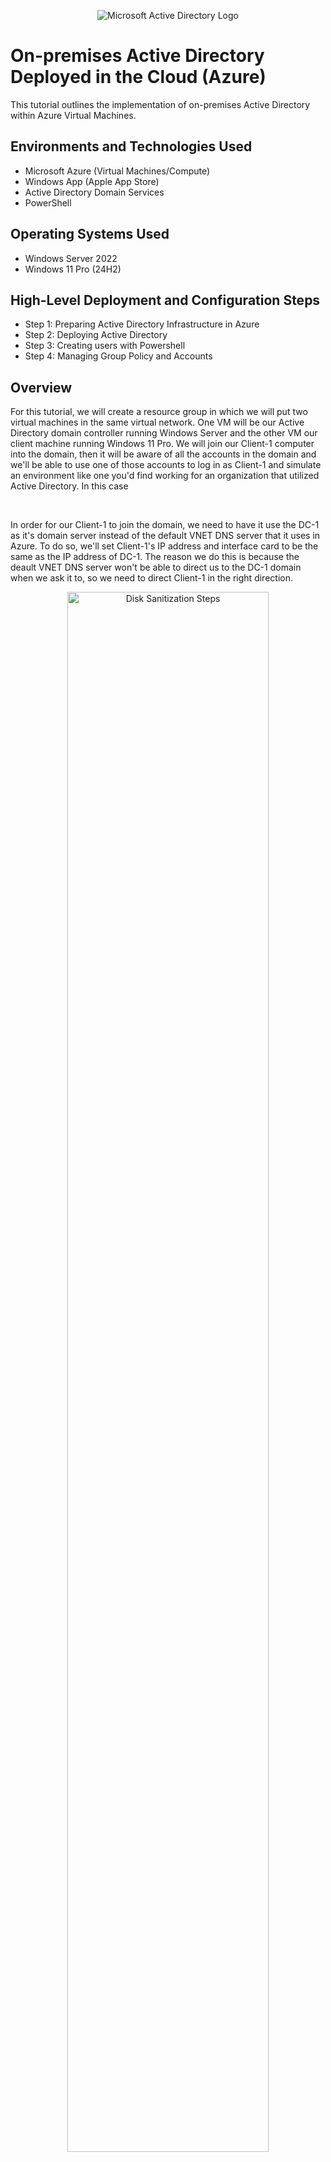 <p align="center">
<img src="https://i.imgur.com/pU5A58S.png" alt="Microsoft Active Directory Logo"/>
</p>

<h1>On-premises Active Directory Deployed in the Cloud (Azure)</h1>
This tutorial outlines the implementation of on-premises Active Directory within Azure Virtual Machines.<br />


<h2>Environments and Technologies Used</h2>

- Microsoft Azure (Virtual Machines/Compute)
- Windows App (Apple App Store)
- Active Directory Domain Services
- PowerShell

<h2>Operating Systems Used </h2>

- Windows Server 2022
- Windows 11 Pro (24H2)

<h2>High-Level Deployment and Configuration Steps</h2>

- Step 1: Preparing Active Directory Infrastructure in Azure
- Step 2: Deploying Active Directory
- Step 3: Creating users with Powershell
- Step 4: Managing Group Policy and Accounts

<h2>Overview</h2>
<p>For this tutorial, we will create a resource group in which we will put two virtual machines in the same virtual network. One VM will be our Active Directory domain controller running Windows Server and the other VM our client machine running Windows 11 Pro. We will join our Client-1 computer into the domain, then it will be aware of all the accounts in the domain and we'll be able to use one of those accounts to log in as Client-1 and simulate an environment like one you'd find working for an organization that utilized Active Directory.
In this case
</p>
<br/>
<p>In order for our Client-1 to join the domain, we need to have it use the DC-1 as it's domain server instead of the default VNET DNS server that it uses in Azure. To do so, we'll set Client-1's IP address and interface card to be the same as the IP address of DC-1. The reason we do this is because the deault VNET DNS server won't be able to direct us to the DC-1 domain when we ask it to, so we need to direct Client-1 in the right direction. </p>
<p align="center">
  <img src="https://i.imgur.com/d22FHIm.png" height="80%" width="80%" alt="Disk Sanitization Steps"/>
</p>
<br />
<h2>Preparing Active Directory Infrastructure in Azure</h2>
<p>First, we will go into Microsot Azure and create a resource group called "Active-Directory-Lab". Then create a virtual network called "Active-Directory-VNet" making sure that it's under the Active-Directory-Lab resource group and in the same region.With our resource group and virtual network deployed, we can now move on to create our two virtual machines.</p>
<br />
<p>We'll first create our DC-1 virtual machine and call it "dc-1", making sure it's under the Active-Directory-Lab resource group and under the same region. For it's image choose "Windows Server 2022" and that you create a username and password you can easily remember. Make sure to click both licensing boxes at the bottom. Hit next, and under the Networking tab make sure that we pick the Active-Directory-VNet, then finish creating the virtual machine, once it's created it should look like this:</p>
<p align="center"><img alt="Screenshot 2025-06-24 at 11 30 05 AM" src="https://github.com/user-attachments/assets/2c8d6241-d114-4920-b034-8ebf8e8fb90f" height="80%" width="80%"/>
</p>
<br />
<p>For the client virtual machine we will go through the same process by choosing the same resource group and virtual network. Make sure the VM is called "client-1" and that the image you choose is "Windows 11 Pro" and create a username and password you can remember. Once it's created it should look like this:</p>
<p align="center"><img alt="Screenshot 2025-06-24 at 11 31 34 AM" src="https://github.com/user-attachments/assets/51cb947a-9f6f-458f-b1e8-e71ad2da2974" height="80%" width="80%"/>
</p>
<br />
<p>After the virtual machiens are created, we are going to set DC-1's NIC private IP address to be static. The reason we do is becuse we don't want DC-1's address to change while it's being used as a DNS server for client-1. To do this, go to dc-1 and on the left, under "Networking", click "Network settings". There, click on the green interface icon:
</p>
<p align="center"><img alt="Screenshot 2025-06-24 at 11 42 33 AM" src="https://github.com/user-attachments/assets/7119b4c0-3131-4ab4-9312-18661d7c8afc" height="80%" width="80%"/>
</p>
<br />
<p>This opens the IP configurations where we can click on "ipconfig1" at the bottom, which opens a new window on the right of the page where we can see "Private IP address settings" and change Allocation from "Dyanmic" to "Static."</p>
<p align="center">
  <img alt="Screenshot 2025-06-24 at 11 45 27 AM" src="https://github.com/user-attachments/assets/f89958fb-1658-48db-a623-fec0faf17e9e" height="80%" width="80%" />
</p>
<br />
<p>Next, we're going to log in to dc-1 and disable firewall configurations. In a real world scenario this is not recommended, but for the sake of this tutorial we need to do this. Go into the dc-1 in Azure and get dc-1's public IP address and connect to it via either Remote Desktop (Windows) or Microsoft Remote Desktop (Mac).</p>
<br />
<p>Once in dc-1, if you configured dc-1 exactly as this tutorial recommended, your main page should've opened Server Manager like this:</p>
<p align="center"><img alt="Screenshot 2025-06-25 at 11 03 15 AM" src="https://github.com/user-attachments/assets/e576dfa4-1a9c-45a3-a49c-97171f57ea70" height="80%" width="80%"/>
</p>
<br />
<p>Now, right-click the start menu (Windows icon) in the bottom left and select "Run", a small window should open up. Type "wf.msc" to open Windows Defender Firewall with Advanced Security.</p>
<p align="center"><img alt="Screenshot 2025-06-25 at 11 06 16 AM" src="https://github.com/user-attachments/assets/86d8544f-07db-472d-8867-c22c9dbf9d6d" height="80%" width="80%" />
</p>
<br />
<p>Inside Windows Firewall, click "Windows Defender Firewall Properties", which opens a new page where you need to change the Firewall state from "on" to "off". Do the same for the Private profile and the Public profile as well, then click "OK".</p>
<p align="center"><img alt="Screenshot 2025-06-25 at 11 11 26 AM" src="https://github.com/user-attachments/assets/8944327c-2769-4851-8c66-a8a1d17462eb" height="80%" width="80%"/>
</p>
<br />
<p>Now that Firewall settings on dc-1 are disabled, we are going to change the DNS settings on client-1 to point to dc-1's private IP address. To do this, go to dc-1 on Azure and find it's private IP address under the Networking details, and copy that address.</p>
<p align="center"><img alt="Screenshot 2025-06-25 at 11 13 33 AM" src="https://github.com/user-attachments/assets/d644da37-e52e-40c4-a99e-315dcc202f0c" height="80%" width="80%"/>
</p>
<br />
<p>Then, travel to client-1 within Azure and into "Network settings" and click on the green interface icon, and right below "IP configurations on the left, click "DNS servers" and it should look like this:</p>
<p align="center"><img alt="Screenshot 2025-06-25 at 11 18 44 AM" src="https://github.com/user-attachments/assets/84882f3a-5186-416f-9bf5-382655588443" height="80%" width="80%"/>
</p>
<p>Right now, the DNS server preference is set to "Inheret from virtual network", but we are going to choose "custom" and paste dc-1's private IP address and click "Save" at the top. Now, client-1's DNS server points to dc-1's domain.</p>
<p align="center"><img alt="Screenshot 2025-06-25 at 11 23 47 AM" src="https://github.com/user-attachments/assets/4faaa8e3-8c7c-487b-acdc-275d4b940931" height="80%" width="80%" />
</p>
<br />
<p>In order for this change to be fully made, we need to restart the client-1 virtual machine before proceeding with the tutorial.</p>
<br />
<p>Next, we'll login to client-1 and open up Powershell. We want to ping dc-1's private IP address to see if our last configruation actually worked, so grab dc-1's private IP address from Azure and back in Powershell type "ping [dc-1 private IP address]" and hit enter. This should be what the result looks like:  </p>
<p align="center"><img alt="Screenshot 2025-06-25 at 11 36 04 AM" src="https://github.com/user-attachments/assets/55eeed1b-ac1d-4915-9655-c1a2068ae1da" height="80%" width="80%"/>
</p>
<br />
<p>If you got the same result, great! You've correctly configured everything so far. If you're ping command replies with anything else, like "Destination host unreachable" it means that dc-1 and client-1 are in different virtual networks or dc-1's Firewall is blocking ping.</p>
<br />
<p>The last thing we need to do on Powershell is check that the DNS server for client-1 reflects dc-1's private IP addreess. For this, type "ipconfig /all" then hit enter. Scroll down until you find "DNS server" and you should see dc-1's private IP address next to it.</p>
<p align="center"><img alt="Screenshot 2025-06-25 at 11 40 31 AM" src="https://github.com/user-attachments/assets/bbe59583-4b10-4fe4-a064-8b26bca14191" height="80%" width="80%"/>
</p>
<br />
<h2>Deploying Active Directory</h2>
<p>Now we'll download Active Directory Domain Services in the domain controller. Go back to the dc-1 virtual machine and open up Server Manager if it's not already open. Inside, click on "Add roles and features" and hit next on the new page until you reach "Server Roles". In here, make sure that you check "Active Directory Domain Services" at the top of the list and click "Add Feature" on the pop-up page. Continue until you reach "Confirmation".</p>
<p align="center"><img alt="Screenshot 2025-06-26 at 11 02 37 AM" src="https://github.com/user-attachments/assets/f4d34e87-148e-4c71-b422-696da9575289" height="80%" width="80%" />
</p>
<br />
<p>In the Confirmation page, make sure that "Restart the destination server automatically if required" is checked then click "Install" at the bottom. Once installed you can close the tab.</p>
<p align="center"><img alt="Screenshot 2025-06-26 at 11 04 36 AM" src="https://github.com/user-attachments/assets/f60818e1-c420-4b68-9d08-c316a698f992" height="80%" width="80%"/>
</p>
<br />
<p>So far, we've been configuring dc-1 as a domain controller without actually promoting it to a domain controller which is what we'll do next. In Server Manager at the top-right corner there's  a flag icon, click on it, then click "Promote this server to a domain controller".</p>
<p align="center"><img alt="Screenshot 2025-06-26 at 11 09 59 AM" src="https://github.com/user-attachments/assets/6b2dfc80-f84d-41b9-b3de-16c733b02c7c"  height="80%" width="80%"/>
</p>
<br />
<p>In Deployment Configuration, choose "Add a new forest" and type "mydomain.com" in the bar, then hit next.</p>
<p align="center"><img alt="Screenshot 2025-06-26 at 11 11 53 AM" src="https://github.com/user-attachments/assets/dab6856e-66f5-48e1-a966-efdc79ac2d50" height="80%" width="80%"/>
</p>
<br />
<p>In Domain Controller Options you'll be asked to set a password for your domain controller, make sure it's a password you can easily remember. Click "Next" and in DNS Options, make suer that "Create DNS delegations" is unchecked. Hit "Next" on the remaining tabs until you reach "Prerequisites Check" and if everything is configured correctly, hit "Install" at the bottom.</p>
<p align="center"><img alt="Screenshot 2025-06-26 at 11 19 22 AM" src="https://github.com/user-attachments/assets/360bd485-4246-402d-aa24-70b62cd67515" height="80%" width="80%"/>
</p>
<br />
<p>You'll be automatically logged out of the virtual machine after dc-1 is promoted to domain controller, and now that dc-1 no longer a regular virtual machine, to log back into it you need to specify if you're login in as a domain user or a local user. We want to login as a domain user now, so we need to add "mydomain.com/" to our username like this:</p>
<p align="center"><img alt="Screenshot 2025-06-26 at 11 31 19 AM" src="https://github.com/user-attachments/assets/10c52976-a7f3-4802-a329-b7e13e6724d7" height="80%" width="80%"/>
</p>
<br />
<p>Once we're in dc-1, we're going to create a domain admin user within our domain to be used for our administrative tasks. To do this, type "Active Directory Users and Computers" in the search bar and open it. Inside AD, right-click on "mydomain.com" on the left and go to "New" and click "Organizational Unit". Name this unit "_EMPLOYEES" then hit "Ok". Repeat this steps for a second organizational unit and call it "_ADMINS".</p>
<p align="center"><img alt="Screenshot 2025-06-26 at 11 40 28 AM" src="https://github.com/user-attachments/assets/c7de6c10-8961-4ada-b070-59c142a59e8a" height="80%" width="80%"/>
</p>
<br />
<p>Now that we have an organizational unit for our admins, we're going to create our first admin account. Right-click "_ADMINS" and go to "New" then click "User". Name the admin "Jane Doe" and her username "jane_admin".</p>
<p align="center"><img alt="Screenshot 2025-06-26 at 11 45 37 AM" src="https://github.com/user-attachments/assets/dff54b9b-96c2-4b43-b90a-f9429cbbaf6b" height="80%" width="80%"/>
</p>
<br />
<p>Click "Next" and for her password choose something you'll easily remember, and for the sake of this tutorial, make sure "User must change password at next login" is unchecked. Click "Next", then "Finish", and now we have our first account in our domain.</p>
<br />
<p>We're going to add Jane Doe to the "Domain Admins" Security Group. Right-click on Jane Doe and click on "Properties". Inside Properties choose the "Member of" tab at the top, then click "Add". Here, we'll type "domain admins" in the text box and click "Check Names". If the name is correctly checked it will be underlined, you can hit "Ok" and "Apply". Now Jane_admin is a true domain administrator.</p>
<p align="center"><img alt="Screenshot 2025-06-27 at 11 07 26 AM" src="https://github.com/user-attachments/assets/2f452655-5b9f-46c4-af61-e92c45e28f8d" height="80%" width="80%"/>
</p>
<br />
<p>Now, we're going to join client-1 to the domain we created in dc-1. First, logout of dc-1 and log back in as "mydomain.com\jane_admin" and login to client-1 with the username and password you created for it inside of Azure. Inside client-1, right-click the start buttom(Windows icon) and choose "System" then "Domain or workgroup". Choose "Change", and here we'll be able to change the domain client-1 belongs to. Under "Member of" choose "Domain" and type "mydomain.com",</p>
<p align="center"><img alt="Screenshot 2025-06-27 at 11 20 31 AM" src="https://github.com/user-attachments/assets/bee0ea47-a6a6-41fd-a864-3b19a4dca1cd" height="80%" width="80%"/>
</p>
<br />
<p>Then, click "Ok" and as soon as you do so a new tab should open up. Because we changed the DNS server settting of client-1 to use dc-1's private IP address, it's able to find mydomain.com. Here, since we only have created our Jane_admin user, we'll login as Jane_admin.</p>
<p align="center"><img alt="Screenshot 2025-06-27 at 11 26 52 AM" src="https://github.com/user-attachments/assets/74c12e21-afe6-4776-b326-55508d287a7f" height="80%" width="80%"/>
</p>
<br />
<p>Once we click "Ok" the a new tab will welcome us to mydomain.com and the computer will restart. We'll be going to back to working on dc-1 for a moment so don't log back into client-1 yet.</p>
<br />
<p>For now, we'll go back do dc-1 and check that client-1 has been added to our domain. Open up Active Directory Users and Computers and open mydomain.com then click "Computers". You should see client-1 in there.</p>
<p align="center"><img alt="Screenshot 2025-06-27 at 11 41 24 AM" src="https://github.com/user-attachments/assets/54d03ea5-c55d-47d2-b26d-955168cdb95a" height="80%" width="80%"/>
</p>
<br />
<p>Now, let's create a new organizational unit. Right-click mydomain.com and go to New then Organizational Unit. We'll call it "_CLIENTS". Go back to Computers and drag client-1 into the _CLIENTS OU, say yes to whatever pop-up tab appears.</p>
<br />
<p>We have now successfully deployed Active Directory in our domain.</p>
<h2>Creating users with Powershell</h2>
<br />
<p>First, we're going to allow our domain users to remotely access our client-1 virtual machine. login to client-1 as "mydomain.com\jane_admin" and right-click the start menu to click System. Inside, scroll down until you see Remote Desktop, then click it and go to "Remote Desktop Users". A new tab should pop up and we're to click Add. Inside the text box write "Domain Users" and click Check names then Ok. And Ok one last time to close the first pop-up tab.</p>
<p align="center"><img alt="Screenshot 2025-06-30 at 11 17 00 AM" src="https://github.com/user-attachments/assets/2d6e23cc-72ba-46d8-98e9-76d29f5e55a1" height="80%" width="80%"/>
</p>
<br />
<p>Now, we're to login to dc-1 as "mydomain.com\jane_admin". Search up Powershell ISE, right click it, and choose "Run as an administrator".</p>
<br />
<p>Inside, open an new file by clicking the first icon on the top left that is right under File. Once you do so your page should look like this:</p>
<p align="center"><img alt="Screenshot 2025-06-30 at 11 36 14 AM" src="https://github.com/user-attachments/assets/ad1683d3-6ef1-40be-a4a2-e327d8e97354" height="80%" width="80%"/>
</p>
<br />
<p>For this part, we're going to user a script created by Josh Madakor that allows us to create a large number of users in Powershell. Click on the link below to access the script.</p>
<a href="https://github.com/joshmadakor1/AD_PS/blob/master/Generate-Names-Create-Users.ps1">Script</a>
<p></p>
<br />
<p>Copy the script into Powershell and make sure that it's pasted to the top half of the our Powershell tab. The script by default creates 1000 user accounts for our domain, but for this tutorial we don't need this many users, so go to the top of the script where it says "$NUMBER_OF_ACCOUNTS_TO_CREATE = 10000" and change the 10000 to 100, then click run the script at the top or press F5 on your keyboard.</p>
<p align="center"><img alt="Screenshot 2025-07-01 at 10 37 14 AM" src="https://github.com/user-attachments/assets/6d793c01-2443-41a6-9918-541c853bb8c3" height="80%" width="80%"/>
</p>
<br />
<p>Let's open Active Directory Users and Computers. If everything was done correctly we should be able to see the newly created user accounts inside of our _EMPLOYEES organizational unit.</p>
<p align="center"><img alt="Screenshot 2025-07-01 at 10 39 13 AM" src="https://github.com/user-attachments/assets/2e781cd1-b565-42b8-850c-a0486cba6d88" height="80%" width="80%"/>
</p>
<br />
<p>Now, let's test one of these accounts by login into client-1 with one of them so pick a random user and login to client-1 as "mydomain.com\username" with the defaults password that the script created for all accounts being: Password1.</p>
<br />
<p>Inside client-1, travel to File Explorer and follow this path: This PC -> Windows C-Drive -> Users. Inside the users folder we can see that not only does the newly created user account we just logged into has a folder, but also jane_admin and labuser. This is a sign that we have successfully integrated all these accounts into the same domain.</p>
<p align="center"><img alt="Screenshot 2025-07-01 at 10 48 48 AM" src="https://github.com/user-attachments/assets/b88a7b4c-2868-40a1-bec3-c773bbd699d4" height="80%" width="80%"/>
</p>
<br />
<h2>Managing Group Policy and Accounts</h2>


  




























































